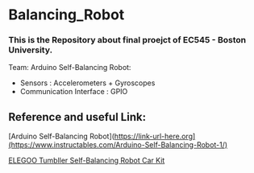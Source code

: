 # Balancing_Robot

### This is the Repository about final proejct of EC545 - Boston University.

Team: Arduino Self-Balancing Robot: 


- Sensors : Accelerometers + Gyroscopes
- Communication Interface : GPIO 

## Reference and useful Link: 

[Arduino Self-Balancing Robot](https://link-url-here.org](https://www.instructables.com/Arduino-Self-Balancing-Robot-1/)

[ELEGOO Tumbller Self-Balancing Robot Car Kit](https://www.amazon.com/gp/product/B07QWJH77V/ref=ox_sc_act_title_1?smid=A2WWHQ25ENKVJ1&th=1)




